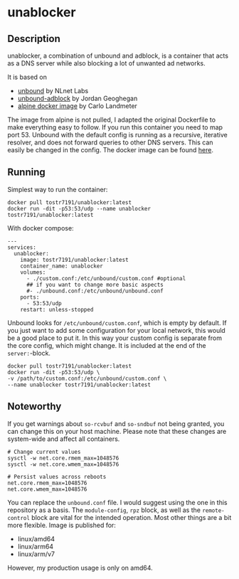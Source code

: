 # unablocker

## Description

unablocker, a combination of unbound and adblock, is a container that acts as a DNS server while also blocking a lot of unwanted ad networks.

It is based on
- [unbound](https://nlnetlabs.nl/projects/unbound/about/) by NLnet Labs
- [unbound-adblock](https://www.geoghegan.ca/unbound-adblock.html) by Jordan Geoghegan
- [alpine docker image](https://gitlab.alpinelinux.org/alpine/infra/docker/unbound) by Carlo Landmeter

The image from alpine is not pulled, I adapted the original Dockerfile to make everything easy to follow. If you run this container you need to map port 53. Unbound with the default config is running as a recursive, iterative resolver, and does not forward queries to other DNS servers. This can easily be changed in the config. The docker image can be found [here](https://hub.docker.com/repository/docker/tostr7191/unablocker/general).

## Running

Simplest way to run the container:
```
docker pull tostr7191/unablocker:latest
docker run -dit -p53:53/udp --name unablocker tostr7191/unablocker:latest
```

With docker compose:
```
---
services:
  unablocker:
    image: tostr7191/unablocker:latest
    container_name: unablocker
    volumes:
      - ./custom.conf:/etc/unbound/custom.conf #optional
      ## if you want to change more basic aspects
      #- ./unbound.conf:/etc/unbound/unbound.conf
    ports:
      - 53:53/udp
    restart: unless-stopped
```

Unbound looks for `/etc/unbound/custom.conf`, which is empty by default. If you just want to add some configuration for your local network, this would be a good place to put it. In this way your custom config is separate from the core config, which might change. It is included at the end of the `server:`-block.

```
docker pull tostr7191/unablocker:latest
docker run -dit -p53:53/udp \
-v /path/to/custom.conf:/etc/unbound/custom.conf \
--name unablocker tostr7191/unablocker:latest
```

## Noteworthy

If you get warnings about `so-rcvbuf` and `so-sndbuf` not being granted, you can change this on your host machine. Please note that these changes are system-wide and affect all containers.

```
# Change current values
sysctl -w net.core.rmem_max=1048576
sysctl -w net.core.wmem_max=1048576

# Persist values across reboots
net.core.rmem_max=1048576
net.core.wmem_max=1048576
```

You can replace the `unbound.conf` file. I would suggest using the one in this repository as a basis. The `module-config`, `rpz` block, as well as the `remote-control` block are vital for the intended operation. Most other things are a bit more flexible. Image is published for:

- linux/amd64
- linux/arm64
- linux/arm/v7

However, my production usage is only on amd64.
